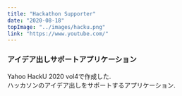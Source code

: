 ```yaml
---
title: "Hackathon Supporter"
date: "2020-08-18"
topImage: "../images/hacku.png"
link: "https://www.youtube.com/"
---
```


### アイデア出しサポートアプリケーション

Yahoo HackU 2020 vol4で作成した.<br>
ハッカソンのアイデア出しをサポートするアプリケーション.